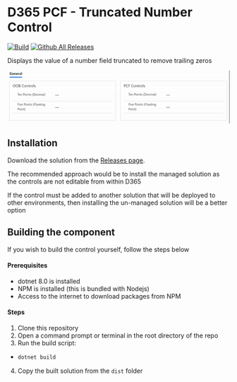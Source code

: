 # D365 PCF - Truncated Number Control

[![Build](https://github.com/cathalnoonan/d365-pcf-truncatednumber/actions/workflows/BUILD.yml/badge.svg)](https://github.com/cathalnoonan/d365-pcf-truncatednumber/actions/workflows/BUILD.yml)
[![Github All Releases](https://img.shields.io/github/downloads/cathalnoonan/d365-pcf-truncatednumber/total.svg)]()

Displays the value of a number field truncated to remove trailing zeros

![Sample](./img/d365-pcf-truncatednumber.gif)

## Installation
Download the solution from the [Releases page](https://github.com/cathalnoonan/d365-pcf-truncatednumber/releases).

The recommended approach would be to install the managed solution as the controls are not editable from within D365

If the control must be added to another solution that will be deployed to other environments, then installing the un-managed solution will be a better option


## Building the component
If you wish to build the control yourself, follow the steps below

#### Prerequisites
- dotnet 8.0 is installed
- NPM is installed (this is bundled with Nodejs)
- Access to the internet to download packages from NPM

#### Steps
1. Clone this repository
2. Open a command prompt or terminal in the root directory of the repo
3. Run the build script:
  - ```bash
    dotnet build
    ```
4. Copy the built solution from the `dist` folder
